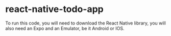 # react-native-todo-app
To run this code, you will need to download the React Native library, you will also need an Expo and an Emulator, be it Android or IOS.
